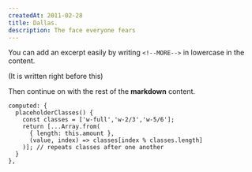 ```yaml
---
createdAt: 2011-02-28
title: Dallas.
description: The face everyone fears
---
```


You can add an excerpt easily by writing `<!--MORE-->` in lowercase in the content.

<!--more-->

(It is written right before this)

Then continue on with the rest of the **markdown** content.

```js{4,7}[posts.vue]
computed: {
  placeholderClasses() {
    const classes = ['w-full','w-2/3','w-5/6'];
    return [...Array.from(
      { length: this.amount },
      (value, index) => classes[index % classes.length]
    )]; // repeats classes after one another
  }
},
```
